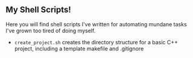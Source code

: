 ## My Shell Scripts!
Here you will find shell scripts I've written for automating mundane tasks I've grown too tired of doing myself.

- `create_project.sh` creates the directory structure for a basic C++ project, including a template makefile and .gitignore
